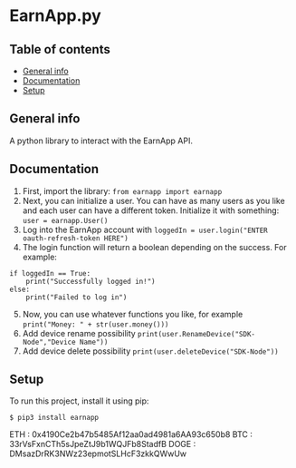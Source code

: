 # EarnApp.py
## Table of contents
* [General info](#general-info)
* [Documentation](#documentation)
* [Setup](#setup)

## General info
A python library to interact with the EarnApp API. 

## Documentation
1) First, import the library: `from earnapp import earnapp`
2) Next, you can initialize a user. You can have as many users as you like and each user can have a different token. Initialize it with something: `user = earnapp.User()`
3) Log into the EarnApp account with `loggedIn = user.login("ENTER oauth-refresh-token HERE")`
4) The login function will return a boolean depending on the success. For example:
```
if loggedIn == True:
    print("Successfully logged in!")
else:
    print("Failed to log in")
```
5) Now, you can use whatever functions you like, for example `print("Money: " + str(user.money()))`
6) Add device rename possibility `print(user.RenameDevice("SDK-Node","Device Name"))`
7) Add device delete possibility `print(user.deleteDevice("SDK-Node"))`
	
## Setup
To run this project, install it using pip:

```
$ pip3 install earnapp
```

ETH : 0x4190Ce2b47b5485Af12aa0ad4981a6AA93c650b8
BTC : 33rVsFxnCTh5sJpeZtJ9b1WQJFb8StadfB
DOGE : DMsazDrRK3NWz23epmotSLHcF3zkkQWwUw


